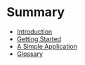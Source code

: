 # Summary

* [Introduction](./intro.md)
* [Getting Started](./getting_started.md)
* [A Simple Application](./simple_application.md)
* [Glossary](./glossary.md)
